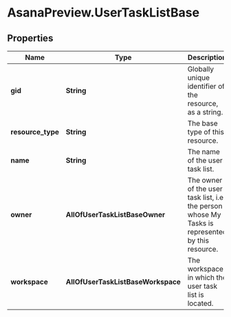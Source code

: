 # AsanaPreview.UserTaskListBase

## Properties
Name | Type | Description | Notes
------------ | ------------- | ------------- | -------------
**gid** | **String** | Globally unique identifier of the resource, as a string. | [optional] 
**resource_type** | **String** | The base type of this resource. | [optional] 
**name** | **String** | The name of the user task list. | [optional] 
**owner** | **AllOfUserTaskListBaseOwner** | The owner of the user task list, i.e. the person whose My Tasks is represented by this resource. | [optional] 
**workspace** | **AllOfUserTaskListBaseWorkspace** | The workspace in which the user task list is located. | [optional] 

